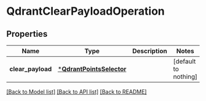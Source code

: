 # QdrantClearPayloadOperation


## Properties
Name | Type | Description | Notes
------------ | ------------- | ------------- | -------------
**clear_payload** | [***QdrantPointsSelector**](QdrantPointsSelector.md) |  | [default to nothing]


[[Back to Model list]](../README.md#models) [[Back to API list]](../README.md#api-endpoints) [[Back to README]](../README.md)


